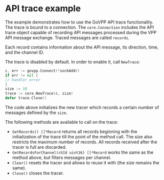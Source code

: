 # API trace example

The example demonstrates how to use the GoVPP API trace functionality. The trace is bound to a connection.
The `core.Connection` includes the API trace object capable of recording API messages processed during the VPP API
message exchange. Traced messages are called `records`.

Each record contains information about the API message, its direction, time, and the channel ID.

The trace is disabled by default. In order to enable it, call `NewTrace`:

```go
c, err := govpp.Connect(*sockAddr)
if err != nil {
// handler error
}
size := 10
trace := core.NewTrace(c, size)
defer trace.Close()
```

The code above initializes the new tracer which records a certain number of messages defined by the `size`.

The following methods are available to call on the trace:

* `GetRecords() []*Record` returns all records beginning with the initialization of the trace till the point of the
  method call. The size also restricts the maximum number of records. All records received after the tracer is full are
  discarded.
* `GetRecordsForChannel(chId uint16) []*Record` works the same as the method above, but filters messages per channel.
* `Clear()` resets the tracer and allows to reuse it with (the size remains the same).
* `Close()` closes the tracer.